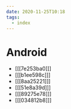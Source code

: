 ```yaml
---
date: 2020-11-25T10:18
tags: 
  - index
---
```


# Android

- [[[7e253ba0]]]
- [[[b1ee598c]]]
- [[[8aa25221]]]
- [[[51e8a39d]]]
- [[[89275e78]]]
- [[[034812b8]]]
